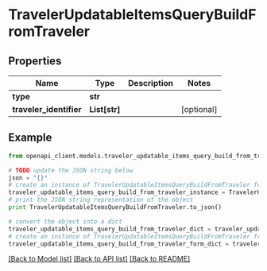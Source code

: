# TravelerUpdatableItemsQueryBuildFromTraveler


## Properties
Name | Type | Description | Notes
------------ | ------------- | ------------- | -------------
**type** | **str** |  | 
**traveler_identifier** | **List[str]** |  | [optional] 

## Example

```python
from openapi_client.models.traveler_updatable_items_query_build_from_traveler import TravelerUpdatableItemsQueryBuildFromTraveler

# TODO update the JSON string below
json = "{}"
# create an instance of TravelerUpdatableItemsQueryBuildFromTraveler from a JSON string
traveler_updatable_items_query_build_from_traveler_instance = TravelerUpdatableItemsQueryBuildFromTraveler.from_json(json)
# print the JSON string representation of the object
print TravelerUpdatableItemsQueryBuildFromTraveler.to_json()

# convert the object into a dict
traveler_updatable_items_query_build_from_traveler_dict = traveler_updatable_items_query_build_from_traveler_instance.to_dict()
# create an instance of TravelerUpdatableItemsQueryBuildFromTraveler from a dict
traveler_updatable_items_query_build_from_traveler_form_dict = traveler_updatable_items_query_build_from_traveler.from_dict(traveler_updatable_items_query_build_from_traveler_dict)
```
[[Back to Model list]](../README.md#documentation-for-models) [[Back to API list]](../README.md#documentation-for-api-endpoints) [[Back to README]](../README.md)


